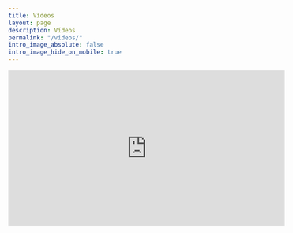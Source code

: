 ```yaml
---
title: Vídeos
layout: page
description: Vídeos
permalink: "/videos/"
intro_image_absolute: false
intro_image_hide_on_mobile: true
---
```


<iframe width="560" height="315" src="https://www.youtube-nocookie.com/embed/TKfS5zVfGBc?si=y0cwGcf4OskVdovx" title="YouTube video player" frameborder="0" allow="accelerometer; autoplay; clipboard-write; encrypted-media; gyroscope; picture-in-picture; web-share" referrerpolicy="strict-origin-when-cross-origin" allowfullscreen></iframe>
